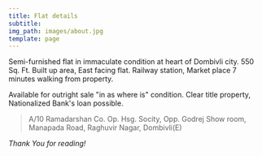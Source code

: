 ```yaml
---
title: Flat details
subtitle: 
img_path: images/about.jpg
template: page
---
```

Semi-furnished flat in immaculate condition at heart of Dombivli city. 550 Sq. Ft. Built up area, East facing flat. Railway station, Market place 7 minutes walking from property. <P>
Available for outright sale "in as where is" condition. Clear title property, Nationalized Bank's loan possible.

>A/10 Ramadarshan Co. Op. Hsg. Socity, Opp. Godrej Show room, Manapada Road, Raghuvir Nagar, Dombivli(E)


*Thank You for reading!*
